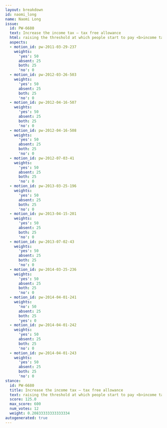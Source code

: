 ```yaml
---
layout: breakdown
id: naomi_long
name: Naomi Long
issue:
  id: PW-6680
  text: Increase the income tax — tax free allowance
  html: raising the threshold at which people start to pay <b>income tax</b>
  aspects:
  - motion_id: pw-2011-03-29-237
    weights:
      'yes': 50
      absent: 25
      both: 25
      'no': 0
  - motion_id: pw-2012-03-26-503
    weights:
      'yes': 50
      absent: 25
      both: 25
      'no': 0
  - motion_id: pw-2012-04-16-507
    weights:
      'yes': 50
      absent: 25
      both: 25
      'no': 0
  - motion_id: pw-2012-04-16-508
    weights:
      'yes': 50
      absent: 25
      both: 25
      'no': 0
  - motion_id: pw-2012-07-03-41
    weights:
      'yes': 50
      absent: 25
      both: 25
      'no': 0
  - motion_id: pw-2013-03-25-196
    weights:
      'yes': 50
      absent: 25
      both: 25
      'no': 0
  - motion_id: pw-2013-04-15-201
    weights:
      'yes': 50
      absent: 25
      both: 25
      'no': 0
  - motion_id: pw-2013-07-02-43
    weights:
      'yes': 50
      absent: 25
      both: 25
      'no': 0
  - motion_id: pw-2014-03-25-236
    weights:
      'yes': 50
      absent: 25
      both: 25
      'no': 0
  - motion_id: pw-2014-04-01-241
    weights:
      'no': 50
      absent: 25
      both: 25
      'yes': 0
  - motion_id: pw-2014-04-01-242
    weights:
      'yes': 50
      absent: 25
      both: 25
      'no': 0
  - motion_id: pw-2014-04-01-243
    weights:
      'yes': 50
      absent: 25
      both: 25
      'no': 0
stance:
  id: PW-6680
  title: Increase the income tax — tax free allowance
  text: raising the threshold at which people start to pay <b>income tax</b>
  score: 125.0
  max_score: 600
  num_votes: 12
  weight: 0.20833333333333334
autogenerated: true
---
```

